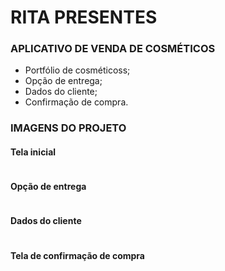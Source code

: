 <h1> RITA PRESENTES </h1>

<h3> APLICATIVO DE VENDA DE COSMÉTICOS </h3>
<ul>
    <li> Portfólio de cosméticoss; </li>
    <li> Opção de entrega; </li>
    <li> Dados do cliente; </li> 
   <li> Confirmação de compra. </li> 
</ul>

<h3>IMAGENS DO PROJETO</h3>
<h4> Tela inicial </h4>
<img src="img-system/1.png" alt="">
<br />
<h4> Opção de entrega </h4>
<img src="img-system/2.png" alt="">
<br />
<h4> Dados do cliente </h4> 
<img src="img-system/3.png" alt="">
<br />
<h4> Tela de confirmação de compra </h4> 
<img src="img-system/4.png" alt="">
<br />

